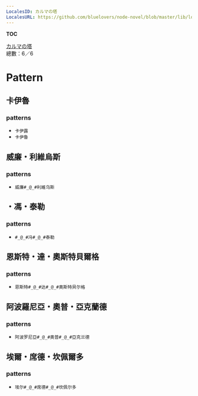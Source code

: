 ```yaml
---
LocalesID: カルマの塔
LocalesURL: https://github.com/bluelovers/node-novel/blob/master/lib/locales/%E3%82%AB%E3%83%AB%E3%83%9E%E3%81%AE%E5%A1%94.ts
---
```

__TOC__

[カルマの塔](https://github.com/bluelovers/node-novel/blob/master/lib/locales/%E3%82%AB%E3%83%AB%E3%83%9E%E3%81%AE%E5%A1%94.ts)  
總數：6／6

# Pattern

## 卡伊魯

### patterns

- `卡伊露`
- `卡伊魯`

## 威廉・利維烏斯

### patterns

- `威廉#_@_#利維乌斯`

## ・馮・泰勒

### patterns

- `#_@_#冯#_@_#泰勒`

## 恩斯特・達・奧斯特貝爾格

### patterns

- `恩斯特#_@_#达#_@_#奧斯特貝尔格`

## 阿波羅尼亞・奧普・亞克蘭德

### patterns

- `阿波罗尼亞#_@_#奧普#_@_#亞克兰德`

## 埃爾・席德・坎佩爾多

### patterns

- `埃尔#_@_#席德#_@_#坎佩尔多`


